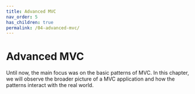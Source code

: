 ```yaml
---
title: Advanced MVC
nav_order: 5
has_children: true
permalink: /04-advanced-mvc/
---
```

# Advanced MVC

Until now, the main focus was on the basic patterns of MVC. In this chapter,
we will observe the broader picture of a MVC application and how the patterns interact
with the real world.


